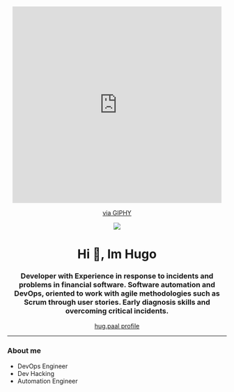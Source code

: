 <div id="heade" align="center">
    <iframe src="https://giphy.com/embed/qY4W6q4Dj2zpC" width="480" height="450" frameBorder="0" class="giphy-embed" allowFullScreen></iframe><p><a href="https://giphy.com/gifs/haydiroket-art-animated-qY4W6q4Dj2zpC">via GIPHY</a></p>
    <img src="https://giphy.com/embed/qY4W6q4Dj2zpC">
    <h1 align="center">Hi 👋, Im Hugo</h1>
    <h3 align="center">Developer with Experience in response to incidents and problems in financial software. Software automation and DevOps, oriented to work with agile methodologies such as Scrum through user stories. Early diagnosis skills and overcoming critical incidents.</h3>
    <a href = “instagram://user?hug.paal=hug.paal>hug.paal profile</a>
</div>

---


### About me
- DevOps Engineer
- Dev Hacking
- Automation Engineer
